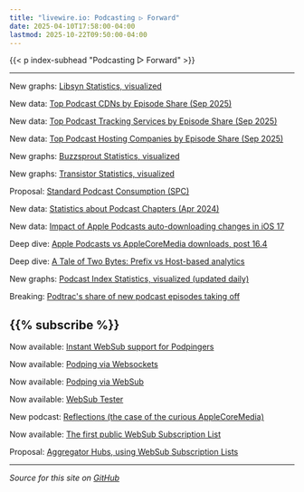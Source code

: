 ```yaml
---
title: "livewire.io: Podcasting ▷ Forward"
date: 2025-04-10T17:58:00-04:00
lastmod: 2025-10-22T09:50:00-04:00
---
```


{{< p index-subhead "Podcasting ▷ Forward" >}}

---

New graphs: [Libsyn Statistics, visualized](/libsyn-stats-visualized)

New data: [Top Podcast CDNs by Episode Share (Sep 2025)](/podcast-cdns-by-episode-share)

New data: [Top Podcast Tracking Services by Episode Share (Sep 2025)](/podcast-trackers-by-episode-share)

New data: [Top Podcast Hosting Companies by Episode Share (Sep 2025)](/podcast-hosts-by-episode-share)

New graphs: [Buzzsprout Statistics, visualized](/buzzsprout-stats-visualized)

New graphs: [Transistor Statistics, visualized](/transistor-stats-visualized)

Proposal: [Standard Podcast Consumption (SPC)](/spc)

New data: [Statistics about Podcast Chapters (Apr 2024)](/podcast-chapters-stats)

New data: [Impact of Apple Podcasts auto-downloading changes in iOS 17](/tracking-apple-podcasts-ios17-changes)

Deep dive: [Apple Podcasts vs AppleCoreMedia downloads, post 16.4](/apple-podcasts-vs-applecoremedia)

Deep dive: [A Tale of Two Bytes: Prefix vs Host-based analytics](/a-tale-of-two-bytes-prefix-vs-host-based-analytics)

New graphs: [Podcast Index Statistics, visualized (updated daily)](/podcast-index-stats-visualized)

Breaking: [Podtrac's share of new podcast episodes taking off](/podtrac-share-of-new-episodes-taking-off)

{{% subscribe %}}
---

Now available: [Instant WebSub support for Podpingers](/instant-websub-for-podpingers)

Now available: [Podping via Websockets](/podping-via-websockets)

Now available: [Podping via WebSub](/podping-via-websub)

Now available: [WebSub Tester](/websub-tester)

New podcast: [Reflections (the case of the curious AppleCoreMedia)](/new-podcast-reflections)

Now available: [The first public WebSub Subscription List](/first-public-subscription-list)

Proposal: [Aggregator Hubs, using WebSub Subscription Lists](/aggregator-hubs)

---

*Source for this site on [GitHub](https://github.com/skymethod/livewire-web)*
